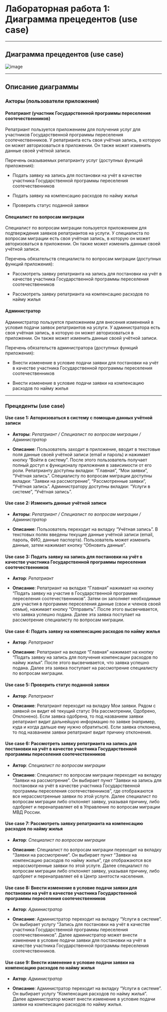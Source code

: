 # Лабораторная работа 1: Диаграмма прецедентов (use case)

---

## Диаграмма прецедентов (use case)

![image](https://github.com/user-attachments/assets/35ed80b0-b316-419d-9e39-74b4a2e60e28)

---

## Описание диаграммы

### Акторы (пользователи приложения)

#### Репатриант (участник Государственной программы переселения соотечественников)

Репатриант пользуется приложением для получения услуг для участников Государственной программы переселения соотечественников. У репатрианта есть своя учётная запись, в которую он может авторизоваться в приложении. Он также может изменить данные своей учётной записи.

Перечень оказываемых репатрианту услуг (доступных функций приложения):

* Подать заявку на запись для постановки на учёт в качестве участника Государственной программы переселения соотечественников

* Подать заявку на компенсацию расходов по найму жилья

* Проверить статус поданной заявки


#### Специалист по вопросам миграции

Специалист по вопросам миграции пользуется приложением для подтверждения заявков репатриантов на услуги. У специалиста по вопросам миграции есть своя учётная запись, в которую он может авторизоваться в приложении. Он также может изменить данные своей учётной записи.

Перечень обязательств специалиста по вопросам миграции (доступных функций приложения):

* Рассмотреть заявку репатрианта на запись для постановки на учёт в качестве участника Государственной программы переселения соотечественников

* Рассмотреть заявку репатрианта на компенсацию расходов по найму жилья

#### Администратор

Администратор пользуется приложением для внесения изменений в условия подачи заявок репатриантов на услуги. У администратора есть своя учётная запись, в которую он может авторизоваться в приложении. Он также может изменить данные своей учётной записи.

Перечень обязательств администратора (доступных функций приложения):

* Внести изменение в условие подачи заявки для постановки на учёт в качестве участника Государственной программы переселения соотечественников

* Внести изменение в условие подачи заявки на компенсацию расходов по найму жилья

---

### Прецеденты (use case)

#### Use case 1: Авторизоваться в систему с помощью данных учётной записи

* **Акторы**: *Репатриант / Специалист по вопросам миграции / Администратор*

* **Описание**: Пользователь заходит в приложение, вводит в текстовые поля данные своей учётной записи (email и пароль) и нажимает кнопку “Войти в систему”. После этого пользователь получает полный доступ к функционалу приложения в зависимости от его роли. Репатрианту доступны вкладки: “Главная”, “Мои заявки”, “Учётная запись”. Специалисту по вопросам миграции доступны вкладки: “Заявки на рассмотрение”, “Рассмотренные заявки”, “Учётная запись”. Администратору доступны вкладки: “Услуги в системе”, “Учётная запись”.

#### Use case 2: Изменить данные учётной записи

* **Акторы**: *Репатриант / Специалист по вопросам миграции / Администратор*

* **Описание**: Пользователь переходит на вкладку “Учётная запись”. В текстовых полях введены текущие данные учётной записи (email, пароль, ФИО, данные паспорта). Пользователь может изменить данные, затем нажимает кнопку “Обновить данные”.

#### Use case 3: Подать заявку на запись для постановки на учёт в качестве участника Государственной программы переселения соотечественников

* **Актор**: *Репатриант*

* **Описание**: Репатриант на вкладке “Главная” нажимает на кнопку “Подать заявку на участие в Государственной программе переселения соотечественников”. Затем он заполняет необходимые для участия в программе переселения данные (свои и членов своей семьи), нажимает кнопку “Отправить”. После этого высвечивается, что заявка успешно подана. Далее эта заявка поступает на рассмотрение специалисту по вопросам миграции.

#### Use case 4: Подать заявку на компенсацию расходов по найму жилья

* **Актор**: *Репатриант*

* **Описание**: Репатриант на вкладке “Главная” нажимает на кнопку “Подать заявку на запись для получения компенсации расходов по найму жилья”. После этого высвечивается, что заявка успешно подана. Далее эта заявка поступает на рассмотрение специалисту по вопросам миграции.

#### Use case 5: Проверить статус поданной заявки

* **Актор**: *Репатриант*

* **Описание**: Репатриант переходит на вкладку Мои заявки. Рядом с заявкой он видит её текущий статус (На рассмотрении, Одобрено, Отклонено). Если заявка одобрена, то под названием заявки репатриант видит дальнейшую информацию по заявке (например, куда и когда дальше ему нужно обратиться). Если заявка отклонена, то под названием заявки репатриант видит причину отклонения.

#### Use case 6: Рассмотреть заявку репатрианта на запись для постановки на учёт в качестве участника Государственной программы переселения соотечественников

* **Актор**: *Специалист по вопросам миграции*

* **Описание**: Специалист по вопросам миграции переходит на вкладку “Заявки на рассмотрение”. Он выбирает пункт “Заявки на запись для постановки на учёт в качестве участника Государственной программы переселения соотечественников”, где отображаются все нерассмотренные заявки по этой услуге. Далее специалист по вопросам миграции либо отклоняет заявку, указывая причину, либо одобряет и перенаправляет её в Управление по вопросам миграции МВД России.

#### Use case 7: Рассмотреть заявку репатрианта на компенсацию расходов по найму жилья

* **Актор**: *Специалист по вопросам миграции*

* **Описание**: Специалист по вопросам миграции переходит на вкладку “Заявки на рассмотрение”. Он выбирает пункт “Заявки на компенсацию расходов по найму жилья”, где отображаются все нерассмотренные заявки по этой услуге. Далее специалист по вопросам миграции либо отклоняет заявку, указывая причину, либо одобряет и перенаправляет её в Центр занятости населения.

#### Use case 8: Внести изменение в условие подачи заявки для постановки на учёт в качестве участника Государственной программы переселения соотечественников

* **Актор**: *Администратор*

* **Описание**: Администратор переходит на вкладку “Услуги в системе”. Он выбирает услугу “Запись для постановки на учёт в качестве участника Государственной программы переселения соотечественников”. Далее администратор может внести изменение в условие подачи заявки для постановки на учёт в качестве участника Государственной программы переселения соотечественников.

#### Use case 9: Внести изменение в условие подачи заявки на компенсацию расходов по найму жилья

* **Актор**: *Администратор*

* **Описание**: Администратор переходит на вкладку “Услуги в системе”. Он выбирает услугу “Компенсация расходов по найму жилья”. Далее администратор может внести изменение в условие подачи заявки на компенсацию расходов по найму жилья.
